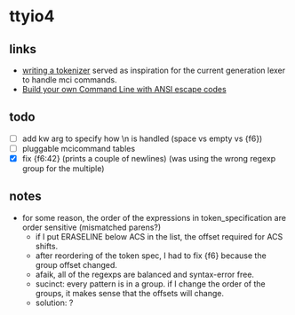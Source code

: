 # ttyio4

## links

- [writing a tokenizer](https://docs.python.org/3/library/re.html#writing-a-tokenizer) served as inspiration for the current generation lexer to handle mci commands.
- [Build your own Command Line with ANSI escape codes](https://www.lihaoyi.com/post/BuildyourownCommandLinewithANSIescapecodes.html)

## todo

- [ ] add kw arg to specify how \n is handled (space vs empty vs {f6})
- [ ] pluggable mcicommand tables
- [x] fix {f6:42} (prints a couple of newlines) (was using the wrong regexp group for the multiple)

## notes

- for some reason, the order of the expressions in token_specification are order sensitive (mismatched parens?)
  * if I put ERASELINE below ACS in the list, the offset required for ACS shifts.
  * after reordering of the token spec, I had to fix {f6} because the group offset changed.
  * afaik, all of the regexps are balanced and syntax-error free.
  * sucinct: every pattern is in a group. if I change the order of the groups, it makes sense that the offsets will change.
  * solution: ?
